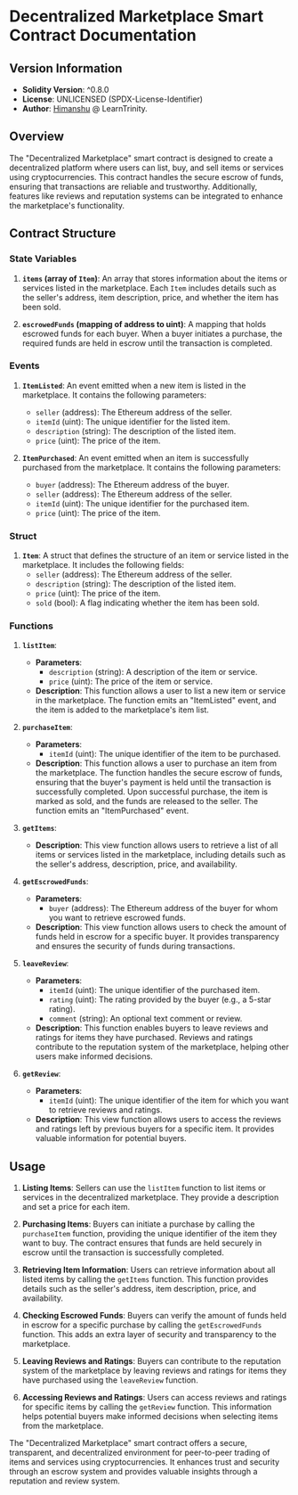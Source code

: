 # Decentralized Marketplace Smart Contract Documentation

## Version Information

- **Solidity Version**: ^0.8.0
- **License**: UNLICENSED (SPDX-License-Identifier)
- **Author**: [Himanshu](https://github.com/Himasnhu-at) @ LearnTrinity.

## Overview

The "Decentralized Marketplace" smart contract is designed to create a decentralized platform where users can list, buy, and sell items or services using cryptocurrencies. This contract handles the secure escrow of funds, ensuring that transactions are reliable and trustworthy. Additionally, features like reviews and reputation systems can be integrated to enhance the marketplace's functionality.

## Contract Structure

### State Variables

1. **`items` (array of `Item`)**: An array that stores information about the items or services listed in the marketplace. Each `Item` includes details such as the seller's address, item description, price, and whether the item has been sold.

2. **`escrowedFunds` (mapping of address to uint)**: A mapping that holds escrowed funds for each buyer. When a buyer initiates a purchase, the required funds are held in escrow until the transaction is completed.

### Events

1. **`ItemListed`**: An event emitted when a new item is listed in the marketplace. It contains the following parameters:
    - `seller` (address): The Ethereum address of the seller.
    - `itemId` (uint): The unique identifier for the listed item.
    - `description` (string): The description of the listed item.
    - `price` (uint): The price of the item.

2. **`ItemPurchased`**: An event emitted when an item is successfully purchased from the marketplace. It contains the following parameters:
    - `buyer` (address): The Ethereum address of the buyer.
    - `seller` (address): The Ethereum address of the seller.
    - `itemId` (uint): The unique identifier for the purchased item.
    - `price` (uint): The price of the item.

### Struct

1. **`Item`**: A struct that defines the structure of an item or service listed in the marketplace. It includes the following fields:
   - `seller` (address): The Ethereum address of the seller.
   - `description` (string): The description of the listed item.
   - `price` (uint): The price of the item.
   - `sold` (bool): A flag indicating whether the item has been sold.

### Functions

1. **`listItem`**:
   - **Parameters**:
     - `description` (string): A description of the item or service.
     - `price` (uint): The price of the item or service.
   - **Description**: This function allows a user to list a new item or service in the marketplace. The function emits an "ItemListed" event, and the item is added to the marketplace's item list.

2. **`purchaseItem`**:
   - **Parameters**:
     - `itemId` (uint): The unique identifier of the item to be purchased.
   - **Description**: This function allows a user to purchase an item from the marketplace. The function handles the secure escrow of funds, ensuring that the buyer's payment is held until the transaction is successfully completed. Upon successful purchase, the item is marked as sold, and the funds are released to the seller. The function emits an "ItemPurchased" event.

3. **`getItems`**:
   - **Description**: This view function allows users to retrieve a list of all items or services listed in the marketplace, including details such as the seller's address, description, price, and availability.

4. **`getEscrowedFunds`**:
   - **Parameters**:
     - `buyer` (address): The Ethereum address of the buyer for whom you want to retrieve escrowed funds.
   - **Description**: This view function allows users to check the amount of funds held in escrow for a specific buyer. It provides transparency and ensures the security of funds during transactions.

5. **`leaveReview`**:
   - **Parameters**:
     - `itemId` (uint): The unique identifier of the purchased item.
     - `rating` (uint): The rating provided by the buyer (e.g., a 5-star rating).
     - `comment` (string): An optional text comment or review.
   - **Description**: This function enables buyers to leave reviews and ratings for items they have purchased. Reviews and ratings contribute to the reputation system of the marketplace, helping other users make informed decisions.

6. **`getReview`**:
   - **Parameters**:
     - `itemId` (uint): The unique identifier of the item for which you want to retrieve reviews and ratings.
   - **Description**: This view function allows users to access the reviews and ratings left by previous buyers for a specific item. It provides valuable information for potential buyers.

## Usage

1. **Listing Items**: Sellers can use the `listItem` function to list items or services in the decentralized marketplace. They provide a description and set a price for each item.

2. **Purchasing Items**: Buyers can initiate a purchase by calling the `purchaseItem` function, providing the unique identifier of the item they want to buy. The contract ensures that funds are held securely in escrow until the transaction is successfully completed.

3. **Retrieving Item Information**: Users can retrieve information about all listed items by calling the `getItems` function. This function provides details such as the seller's address, item description, price, and availability.

4. **Checking Escrowed Funds**: Buyers can verify the amount of funds held in escrow for a specific purchase by calling the `getEscrowedFunds` function. This adds an extra layer of security and transparency to the marketplace.

5. **Leaving Reviews and Ratings**: Buyers can contribute to the reputation system of the marketplace by leaving reviews and ratings for items they have purchased using the `leaveReview` function.

6. **Accessing Reviews and Ratings**: Users can access reviews and ratings for specific items by calling the `getReview` function. This information helps potential buyers make informed decisions when selecting items from the marketplace.

The "Decentralized Marketplace" smart contract offers a secure, transparent, and decentralized environment for peer-to-peer trading of items and services using cryptocurrencies. It enhances trust and security through an escrow system and provides valuable insights through a reputation and review system.
